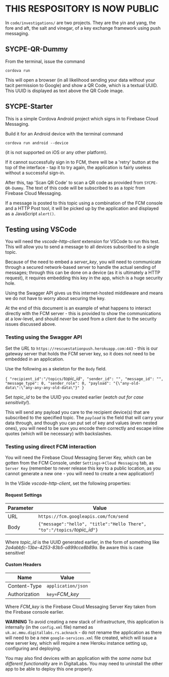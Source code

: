 # THIS RESPOSITORY IS NOW PUBLIC

In `code/investigations/` are two projects. They are the yin and yang, the fore and aft, the salt and vinegar, of a key exchange framework using push messaging.

## SYCPE-QR-Dummy

From the terminal, issue the command

`cordova run`

This will open a browser (in all likelihood sending your data without your tacit permission to Google) and show a QR Code, which is a textual UUID. This UUID is displayed as text above the QR Code image.

## SYCPE-Starter

This is a simple Cordova Android project which signs in to Firebase Cloud Messaging.

Build it for an Android device with the terminal command

`cordova run android --device`

(it is not supported on iOS or any other platform).

If it cannot successfully sign in to FCM, there will be a 'retry' button at the top of the interface - tap it to try again, the application is fairly useless without a successful sign-in.

After this, tap 'Scan QR Code' to scan a QR code as provided from `SYCPE-QR-Dummy`. The text of this code will be subscribed to as a *topic* from Firebase Cloud Messaging. 

If a message is posted to this topic using a combination of the FCM console and a HTTP Post tool, it will be picked up by the application and displayed as a JavaScript `alert()`.

## Testing using VSCode

You will need the *vscode-http-client* extension for VSCode to run this test. This will allow you to send a message to all devices subscribed to a single topic.

Because of the need to embed a *server_key*, you will need to communicate through a secured network-based server to handle the actual sending of messages; through this can be done on a device (as it is ultimately a HTTP request), it requires embedding this key in the app, which is a huge security hole.

Using the Swagger API gives us this internet-hosted middleware and means we do not have to worry about securing the key. 

At the end of this document is an example of what happens to interact directly with the FCM server - this is provided to show the communications at a low-level, and should *never* be used from a client due to the security issues discussed above.

### Testing using the Swagger API

Set the *URL* to `https://rescuestationpush.herokuapp.com:443` - this is our gateway server that holds the FCM server key, so it does not need to be embedded in an application.

Use the following as a skeleton for the `Body` field.

`{
  "recipient_id":"/topics/`*topic_id*`",
  "sender_id": "",
  "message_id": "",
  "message_type": 0,
  "sender_role": 0,
  "payload": "{\"any-old-data\":\"any-any-any-old-data\"}"
}`

Set *topic_id* to be the UUID you created earlier (*watch out for case sensitivity!*).

This will send any payload you care to the recipient device(s) that are subscribed to the specified topic. The *`payload`* is the field that will carry your data through, and though you can put set of key and values (even nested ones), you will need to be sure you encode them correctly and escape inline quotes (which will be necessary) with backslashes.

### Testing using direct FCM interaction

You will need the Firebase Cloud Messaging Server Key, which can be gotten from the FCM Console, under `Settings`->`Cloud Messaging` tab, as `Server Key` (remember to never release this key to a public location, as you cannot generate a new one - you will need to create a new application!)

In the VSide *vscode-http-client*, set the following properties:

#### Request Settings

Parameter | Value
----------|--------
URL| `https://fcm.googleapis.com/fcm/send`
Body | `{"message":"hello", "title":"Hello There", "to":"/topics/`*topic_id*`"}`

Where *topic_id* is the UUID generated earlier, in the form of something like *2a4abbfc-13be-4253-83b5-a899cce8b89a*. Be aware this is case sensitive!

#### Custom Headers

Name | Value
-----|--------
Content-Type | `application/json`
Authorization | `key=`*FCM_key*

Where *FCM_key* is the Firebase Cloud Messaging Server Key taken from the Firebase console earlier.

**WARNING** To avoid creating a new stack of infrastructure, this application is internally (in the `config.xml` file) named as `uk.ac.mmu.digitallabs.rs.acknack` - do not rename the application as there will need to be a new `google-services.xml` file created, which will issue a new server key, which will require a new Heroku instance setting up, configuring and deploying. 

You may also find devices with an application with the *same name* but *different functionality* are in DigitalLabs. You may need to uninstall the other app to be able to deploy this one properly.
